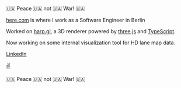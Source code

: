 🇺🇦 Peace 🇺🇦 not 🇺🇦 War! 🇺🇦

[here.com](https://www.here.com/) is where I work as a Software Engineer in Berlin

Worked on [harp.gl](https://www.harp.gl/), a 3D renderer powered by [three.js](https://github.com/mrdoob/three.js/) and [TypeScript](https://github.com/microsoft/TypeScript).

Now working on some internal visualization tool for HD lane map data.

[LinkedIn](https://www.linkedin.com/in/jonathanstichbury/)

[✌️](https://www.bible.com/bible/116/JHN.14.27.NLT)

🇺🇦 Peace 🇺🇦 not 🇺🇦 War! 🇺🇦

<!--
**nzjony/nzjony** is a ✨ _special_ ✨ repository because its `README.md` (this file) appears on your GitHub profile.

Here are some ideas to get you started:

- 🔭 I’m currently working on ...
- 🌱 I’m currently learning ...
- 👯 I’m looking to collaborate on ...
- 🤔 I’m looking for help with ...
- 💬 Ask me about ...
- 📫 How to reach me: ...
- 😄 Pronouns: ...
- ⚡ Fun fact: ...
-->
